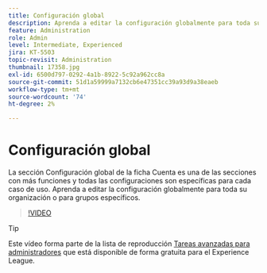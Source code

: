 ```yaml
---
title: Configuración global
description: Aprenda a editar la configuración globalmente para toda su organización o para grupos específicos
feature: Administration
role: Admin
level: Intermediate, Experienced
jira: KT-5503
topic-revisit: Administration
thumbnail: 17358.jpg
exl-id: 6500d797-0292-4a1b-8922-5c92a962cc8a
source-git-commit: 51d1a59999a7132cb6e47351cc39a93d9a38eaeb
workflow-type: tm+mt
source-wordcount: '74'
ht-degree: 2%

---
```


# Configuración global

La sección Configuración global de la ficha Cuenta es una de las secciones con más funciones y todas las configuraciones son específicas para cada caso de uso. Aprenda a editar la configuración globalmente para toda su organización o para grupos específicos.

>[!VIDEO](https://video.tv.adobe.com/v/3412507?quality=12&learn=on&hidetitle=true)

>[!TIP]
>
>Este vídeo forma parte de la lista de reproducción [Tareas avanzadas para administradores](https://experienceleague.adobe.com/es/playlists/acrobat-sign-perform-advanced-tasks-administrators) que está disponible de forma gratuita para el Experience League.
